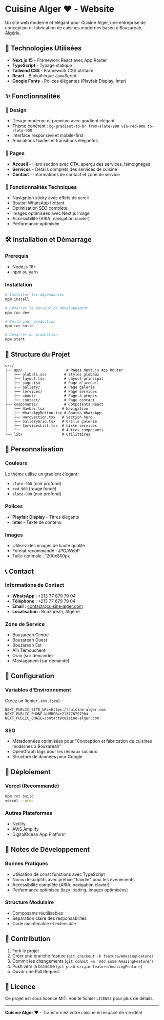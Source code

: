 # Cuisine Alger ❤️ - Website

Un site web moderne et élégant pour Cuisine Alger, une entreprise de conception et fabrication de cuisines modernes basée à Bouzareah, Algérie.

## 🚀 Technologies Utilisées

- **Next.js 15** - Framework React avec App Router
- **TypeScript** - Typage statique
- **Tailwind CSS** - Framework CSS utilitaire
- **React** - Bibliothèque JavaScript
- **Google Fonts** - Polices élégantes (Playfair Display, Inter)

## ✨ Fonctionnalités

### 🎨 Design
- Design moderne et premium avec gradient élégant
- Thème cohérent : `bg-gradient-to-br from-slate-900 via-red-900 to-slate-900`
- Interface responsive et mobile-first
- Animations fluides et transitions élégantes

### 📱 Pages
- **Accueil** - Hero section avec CTA, aperçu des services, témoignages
- **Services** - Détails complets des services de cuisine
- **Contact** - Informations de contact et zone de service

### 🔧 Fonctionnalités Techniques
- Navigation sticky avec effets de scroll
- Bouton WhatsApp flottant
- Optimisation SEO complète
- Images optimisées avec Next.js Image
- Accessibilité (ARIA, navigation clavier)
- Performance optimisée

## 🛠️ Installation et Démarrage

### Prérequis
- Node.js 18+ 
- npm ou yarn

### Installation
```bash
# Installer les dépendances
npm install

# Démarrer le serveur de développement
npm run dev

# Build pour production
npm run build

# Démarrer en production
npm start
```

## 📁 Structure du Projet

```
src/
├── app/                    # Pages Next.js App Router
│   ├── globals.css        # Styles globaux
│   ├── layout.tsx         # Layout principal
│   ├── page.tsx           # Page d'accueil
│   ├── gallery/           # Page galerie
│   ├── services/          # Page services
│   ├── about/             # Page à propos
│   └── contact/           # Page contact
├── components/            # Composants React
│   ├── Navbar.tsx        # Navigation
│   ├── WhatsAppButton.tsx # Bouton WhatsApp
│   ├── HeroSection.tsx   # Section hero
│   ├── GalleryGrid.tsx   # Grille galerie
│   ├── ServicesList.tsx  # Liste services
│   └── ...               # Autres composants
└── lib/                  # Utilitaires
```

## 🎨 Personnalisation

### Couleurs
Le thème utilise un gradient élégant :
- `slate-900` (noir profond)
- `red-900` (rouge foncé)
- `slate-900` (noir profond)

### Polices
- **Playfair Display** - Titres élégants
- **Inter** - Texte de contenu

### Images
- Utilisez des images de haute qualité
- Format recommandé : JPG/WebP
- Taille optimale : 1200x800px

## 📞 Contact

### Informations de Contact
- **WhatsApp** : +213 77 679 79 04
- **Téléphone** : +213 77 679 79 04
- **Email** : contact@cuisine-alger.com
- **Localisation** : Bouzareah, Algérie

### Zone de Service
- Bouzareah Centre
- Bouzareah Ouest
- Bouzareah Est
- Aïn Témouchent
- Oran (sur demande)
- Mostaganem (sur demande)

## 🔧 Configuration

### Variables d'Environnement
Créez un fichier `.env.local` :
```env
NEXT_PUBLIC_SITE_URL=https://cuisine-alger.com
NEXT_PUBLIC_PHONE_NUMBER=+213776797904
NEXT_PUBLIC_EMAIL=contact@cuisine-alger.com
```

### SEO
- Métadonnées optimisées pour "Conception et fabrication de cuisines modernes à Bouzareah"
- OpenGraph tags pour les réseaux sociaux
- Structure de données pour Google

## 🚀 Déploiement

### Vercel (Recommandé)
```bash
npm run build
vercel --prod
```

### Autres Plateformes
- Netlify
- AWS Amplify
- DigitalOcean App Platform

## 📝 Notes de Développement

### Bonnes Pratiques
- Utilisation de const functions avec TypeScript
- Noms descriptifs avec préfixe "handle" pour les événements
- Accessibilité complète (ARIA, navigation clavier)
- Performance optimisée (lazy loading, images optimisées)

### Structure Modulaire
- Composants réutilisables
- Séparation claire des responsabilités
- Code maintenable et extensible

## 🤝 Contribution

1. Fork le projet
2. Créer une branche feature (`git checkout -b feature/AmazingFeature`)
3. Commit les changements (`git commit -m 'Add some AmazingFeature'`)
4. Push vers la branche (`git push origin feature/AmazingFeature`)
5. Ouvrir une Pull Request

## 📄 Licence

Ce projet est sous licence MIT. Voir le fichier `LICENSE` pour plus de détails.

---

**Cuisine Alger ❤️** - Transformez votre cuisine en espace de vie idéal 